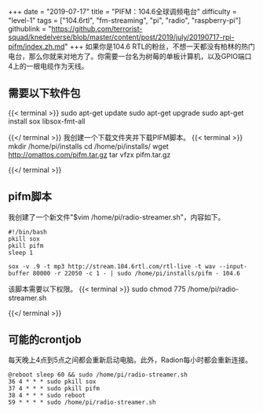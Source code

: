+++
date = "2019-07-17"
title = "PIFM：104.6全球调频电台"
difficulty = "level-1"
tags = ["104.6rtl", "fm-streaming", "pi", "radio", "raspberry-pi"]
githublink = "https://github.com/terrorist-squad/knedelverse/blob/master/content/post/2019/july/20190717-rpi-pifm/index.zh.md"
+++
如果你是104.6 RTL的粉丝，不想一天都没有柏林的热门电台，那么你就来对地方了。你需要一台名为树莓的单板计算机，以及GPIO端口4上的一根电缆作为天线。
## 需要以下软件包

{{< terminal >}}
sudo apt-get update
sudo apt-get upgrade
sudo apt-get install sox libsox-fmt-all

{{</ terminal >}}
我创建一个下载文件夹并下载PIFM脚本。
{{< terminal >}}
mkdir /home/pi/installs
cd /home/pi/installs/
wget http://omattos.com/pifm.tar.gz
tar vfzx pifm.tar.gz

{{</ terminal >}}

## pifm脚本
我创建了一个新文件"$vim /home/pi/radio-streamer.sh"，内容如下。
```
#!/bin/bash 
pkill sox 
pkill pifm 
sleep 1 

sox -v .9 -t mp3 http://stream.104.6rtl.com/rtl-live -t wav --input-buffer 80000 -r 22050 -c 1 - | sudo /home/pi/installs/pifm - 104.6

```
该脚本需要以下权限。
{{< terminal >}}
sudo chmod 775 /home/pi/radio-streamer.sh

{{</ terminal >}}

## 可能的crontjob
每天晚上4点到5点之间都会重新启动电脑。此外，Radion每小时都会重新连接。
```
@reboot sleep 60 && sudo /home/pi/radio-streamer.sh 
36 4 * * * sudo pkill sox 
37 4 * * * sudo pkill pifm 
38 4 * * * sudo reboot 
59 * * * * sudo /home/pi/radio-streamer.sh

```
